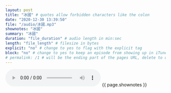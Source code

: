 ```yaml
---
layout: post
title: "冰國" # quotes allow forbidden characters like the colon
date: "2020-12-30 13:39:50"
file: "/audio/冰國.mp3"
shownotes: "冰國"
summary: "冰國"
duration: "file_duration" # audio length in min:sec
length: "file_length" # filesize in bytes
explicit: "no" # change to yes to flag with the explicit tag
block: "no" # change to yes to keep an episode from showing up in iTunes
# permalink: /1 # will be the ending part of the pages URL, delete to default to the title
---
```


<audio controls>
<source src="{{site.url}}{{site.baseurl}}{{ page.file }}" type="audio/x-mp3">
Your browser does not support the audio element.
</audio>
{{ page.shownotes }}
